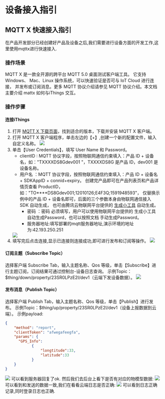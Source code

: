 # 设备接入指引

## MQTT X 快速接入指引
在产品开发部分已经创建好产品及设备之后,我们需要进行设备方面的开发工作,这里使用mqttx进行快速接入.

### 操作场景
MQTT X 是一款全开源的跨平台 MQTT 5.0 桌面测试客户端工具。
它支持 Windows、 Mac、Linux 操作系统，可以快速验证是否可与 IoT Cloud 进行连接，
并发布或订阅消息。更多 MQTT 协议介绍请参见 MQTT 协议介绍。本文档主要介绍 mattx 如何与iThings 交互。

### 操作步骤
#### 连接iThings
1. 打开 [MQTT X 下载页面](https://www.emqx.com/zh/try?product=MQTTX)，找到适合的版本，下载并安装 MQTT X 客户端。
2. 打开 MQTT X 客户端程序，单击左边的【+】,创建一个新的配置文件，输入自定义名称。
   <img src="/assets/thingsMethod/developCenter/设备接入指引/mqttx填写设备信息.png">
3. 单击【User Credentials】，填写 User Name 和 Password。
   * clientID : MQTT 协议字段，按照物联网通信约束填入：产品 ID + 设备名，如："TXXXXDS8Gdev001 "，TXXXXDS8G 是产品 ID，dev001 是设备名称。
   * 用户名 ：MQTT 协议字段，按照物联网通信约束填入：产品 ID + 设备名 + SDKAppID + connid+expiry。
创建完产品即可在产品列表页和产品详情页查看 ProductID，如："TO****DS8Gdev001;12010126;E4F3Q;1591948593"，
仅替换示例中的产品 ID + 设备名即可，后面的三个参数本身由物联网通信接入 SDK 自动生成，
也可由腾讯云物联网平台提供的 [生成小工具](/assets/file/password生成工具.zip) 自动生成。
     * 密码 ：密码 必须填写，用户可以使用物联网平台提供的 生成小工具 自动生成Password，也可以按照文档 手动生成Password。
     * 服务器地址:填写部署的mqtt服务器地址,演示环境的地址为:42.193.250.251
    <img src="/assets/thingsMethod/developCenter/设备接入指引/mqttx填写完设备信息.png">
4. 填写完后点击连接,显示已连接则连接成功,即可进行发布和订阅等操作。
   <img src="/assets/thingsMethod/developCenter/设备接入指引/mqttx已连接.png">

#### 订阅主题（Subscribe Topic）
选择客户端 Subscribe Tab，输入主题名称、Qos 等级，单击【Subscribe】进行主题订阅，订阅结果可通过控制台-设备日志查询。
示例Topic：$thing/down/property/23SR0LPzE2I/dev1（云端下发设备数据）。
<img src="/assets/thingsMethod/developCenter/设备接入指引/mqttx添加订阅.png">

#### 发布消息（Publish Topic）
选择客户端 Publish Tab，输入主题名称、Qos 等级，单击【Publish】进行发布。
示例Topic：$thing/up/property/23SR0LPzE2I/dev1（设备上报数据到云端）。
示例payload:
```json
{                     
    "method": "report",            
    "clientToken": "afwegafeegfa",   
    "params": { 
      "GPS_Info":
			{
				"longtitude":33,
				"latitude":33
			}
    }
}
```
<img src="/assets/thingsMethod/developCenter/设备接入指引/mqttx发布消息测试.png">
可以看到服务器回复了ok.  
然后我们去后台上看下是否有对应的物模型数据:
<img src="/assets/thingsMethod/developCenter/设备接入指引/mqttx上报后的后台物模型数据.png">
可以看到和发送的数据一致,我们在看看云端日志是否正确:
<img src="/assets/thingsMethod/developCenter/设备接入指引/mqttx上报后的云端日志.png">
可以看到日志正确记录,同时登录日志也正确.